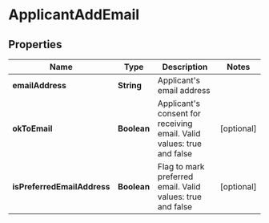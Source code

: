 # ApplicantAddEmail

## Properties
Name | Type | Description | Notes
------------ | ------------- | ------------- | -------------
**emailAddress** | **String** | Applicant&#x27;s email address | 
**okToEmail** | **Boolean** | Applicant&#x27;s consent for receiving email. Valid values: true and false |  [optional]
**isPreferredEmailAddress** | **Boolean** | Flag to mark preferred email. Valid values: true and false |  [optional]
